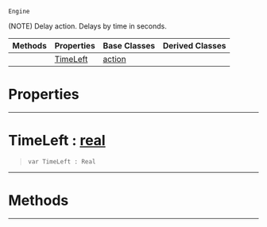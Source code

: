  `Engine`

(NOTE) Delay action. Delays by time in seconds.

|Methods|Properties|Base Classes|Derived Classes|
|---|---|---|---|
| |[ TimeLeft](https://github.com/zeroengineteam/ZeroDocs/blob/master/code_reference/class_reference/actiondelay.markdown#timeleft-zero-engine-doc)|[action](https://github.com/zeroengineteam/ZeroDocs/blob/master/code_reference/class_reference/action.markdown)| |


 #  Properties


---  
 #  TimeLeft : [real](https://github.com/zeroengineteam/ZeroDocs/blob/master/code_reference/nada_base_types/real.markdown)

> 
> ``` lang=cpp, name=Nada
> var TimeLeft : Real


---  
 #  Methods


---  
 

 